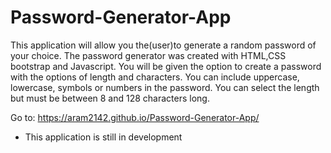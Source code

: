 # Password-Generator-App
This application will allow you the(user)to generate a random password of your choice. The password generator was created with HTML,CSS bootstrap and Javascript. You will be given the option to create a password with the options of length and characters. You can include uppercase, lowercase, symbols or numbers in the password. You can select the length but must be between 8 and 128 characters long.

Go to: https://aram2142.github.io/Password-Generator-App/


* This application is still in development